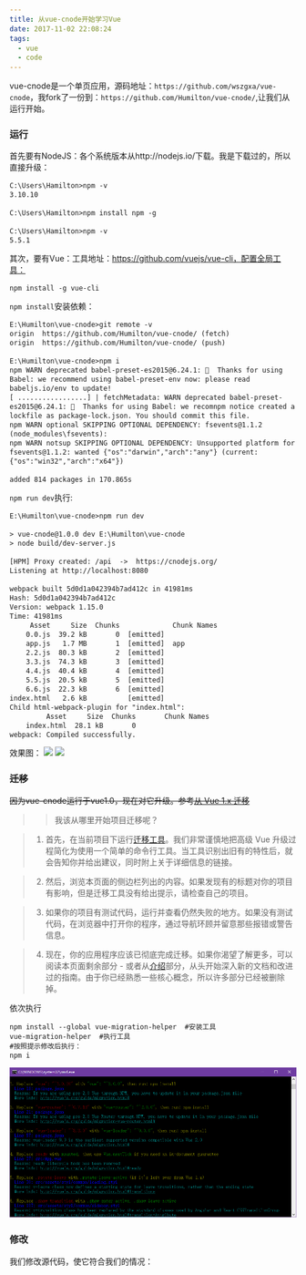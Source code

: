 ```yaml
---
title: 从vue-cnode开始学习Vue
date: 2017-11-02 22:08:24
tags:
  - vue
  - code
---
```


vue-cnode是一个单页应用，源码地址：```https://github.com/wszgxa/vue-cnode```，我fork了一份到：```https://github.com/Humilton/vue-cnode/```,让我们从运行开始。

### 运行
首先要有NodeJS：各个系统版本从http://nodejs.io/下载。我是下载过的，所以直接升级：
```
C:\Users\Hamilton>npm -v
3.10.10

C:\Users\Hamilton>npm install npm -g

C:\Users\Hamilton>npm -v
5.5.1
```
其次，要有Vue：工具地址：https://github.com/vuejs/vue-cli，配置全局工具：
```
npm install -g vue-cli
```

```npm install```安装依赖：
```
E:\Humilton\vue-cnode>git remote -v
origin  https://github.com/Humilton/vue-cnode/ (fetch)
origin  https://github.com/Humilton/vue-cnode/ (push)

E:\Humilton\vue-cnode>npm i
npm WARN deprecated babel-preset-es2015@6.24.1: 🙌  Thanks for using Babel: we recommend using babel-preset-env now: please read babeljs.io/env to update!
[ .................] | fetchMetadata: WARN deprecated babel-preset-es2015@6.24.1: 🙌  Thanks for using Babel: we recomnpm notice created a lockfile as package-lock.json. You should commit this file.
npm WARN optional SKIPPING OPTIONAL DEPENDENCY: fsevents@1.1.2 (node_modules\fsevents):
npm WARN notsup SKIPPING OPTIONAL DEPENDENCY: Unsupported platform for fsevents@1.1.2: wanted {"os":"darwin","arch":"any"} (current: {"os":"win32","arch":"x64"})

added 814 packages in 170.865s

```

```npm run dev```执行:
```
E:\Humilton\vue-cnode>npm run dev

> vue-cnode@1.0.0 dev E:\Humilton\vue-cnode
> node build/dev-server.js

[HPM] Proxy created: /api  ->  https://cnodejs.org/
Listening at http://localhost:8080

webpack built 5d0d1a042394b7ad412c in 41981ms
Hash: 5d0d1a042394b7ad412c
Version: webpack 1.15.0
Time: 41981ms
     Asset     Size  Chunks             Chunk Names
    0.0.js  39.2 kB       0  [emitted]
    app.js   1.7 MB       1  [emitted]  app
    2.2.js  80.3 kB       2  [emitted]
    3.3.js  74.3 kB       3  [emitted]
    4.4.js  40.4 kB       4  [emitted]
    5.5.js  20.5 kB       5  [emitted]
    6.6.js  22.3 kB       6  [emitted]
index.html   2.6 kB          [emitted]
Child html-webpack-plugin for "index.html":
         Asset     Size  Chunks       Chunk Names
    index.html  28.1 kB       0
webpack: Compiled successfully.
```

效果图：
![](/img/cnode.png)
![](/img/cnode2.png)

### ~~迁移~~
~~因为vue-cnode运行于vue1.0，现在对它升级。参考[从 Vue 1.x 迁移](https://cn.vuejs.org/v2/guide/migration.html#FAQ)~~

>> 我该从哪里开始项目迁移呢？

> 1. 首先，在当前项目下运行[迁移工具](https://github.com/vuejs/vue-migration-helper)。我们非常谨慎地把高级 Vue 升级过程简化为使用一个简单的命令行工具。当工具识别出旧有的特性后，就会告知你并给出建议，同时附上关于详细信息的链接。

> 2. 然后，浏览本页面的侧边栏列出的内容。如果发现有的标题对你的项目有影响，但是迁移工具没有给出提示，请检查自己的项目。

> 3. 如果你的项目有测试代码，运行并查看仍然失败的地方。如果没有测试代码，在浏览器中打开你的程序，通过导航环顾并留意那些报错或警告信息。

> 4. 现在，你的应用程序应该已彻底完成迁移。如果你渴望了解更多，可以阅读本页面剩余部分 - 或者从[介绍](https://cn.vuejs.org/v2/guide/index.html)部分，从头开始深入新的文档和改进过的指南。由于你已经熟悉一些核心概念，所以许多部分已经被删除掉。

依次执行
```shell
npm install --global vue-migration-helper  #安装工具
vue-migration-helper  #执行工具
#按照提示修改后执行：
npm i
```

![](img/vue-migration-helper.png)


### 修改
我们修改源代码，使它符合我们的情况：
